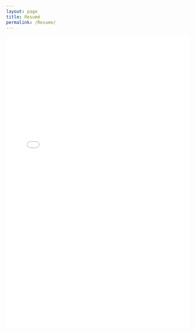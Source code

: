 ```yaml
---
layout: page
title: Resumé
permalink: /Resume/
---
```


<iframe src="/assets/resume.pdf" width="100%" height="800px" style="border: none;">
    Your browser does not support PDFs. 
    <a href="/assets/resume.pdf">Download the PDF</a> instead.
</iframe>